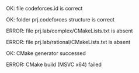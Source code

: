 OK: file codeforces.id is correct
OK: folder prj.codeforces structure is correct
ERROR: file prj.lab/complex/CMakeLists.txt is absent
ERROR: file prj.lab/rational/CMakeLists.txt is absent
OK: CMake generator successed
ERROR: CMake build (MSVC x64) failed

